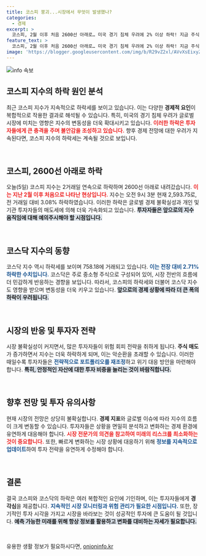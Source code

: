```yaml
---
title: 코스피 붕괴...시장에서 무엇이 발생했나?
categories:
  - 경제
excerpt: >
  코스피, 2월 이후 처음 2600선 아래로… 미국 경기 침체 우려에 2% 이상 하락! 지금 주식시장에서 무슨 일이 일어나고 있을까요? 클릭해서 그 진실을 확인하세요!
feature_text: >
  코스피, 2월 이후 처음 2600선 아래로… 미국 경기 침체 우려에 2% 이상 하락! 지금 주식시장에서 무슨 일이 일어나고 있을까요? 클릭해서 그 진실을 확인하세요!
image: 'https://blogger.googleusercontent.com/img/b/R29vZ2xl/AVvXsEixyZcFfHzMRdzZMjFBmAUKJYCLCGyLL1o632UiGVXcaFdKo_bkvkuCioo0uUKlGfBVcT3P84aROyZIXSBEx3Aw5nCQ3pTgDom1WDC4m8eifvWiAmWEEVb4x6G_l8C0QH225ldMjyaFvpxGEBGNO37VmDTDMHGhJPq73UglMfDca1-0aw/s1600/blogspot.png'
---
```


<p><img src="https://blogger.googleusercontent.com/img/b/R29vZ2xl/AVvXsEixyZcFfHzMRdzZMjFBmAUKJYCLCGyLL1o632UiGVXcaFdKo_bkvkuCioo0uUKlGfBVcT3P84aROyZIXSBEx3Aw5nCQ3pTgDom1WDC4m8eifvWiAmWEEVb4x6G_l8C0QH225ldMjyaFvpxGEBGNO37VmDTDMHGhJPq73UglMfDca1-0aw/s1600/blogspot.png" alt="info 속보" /></p>

<h2 data-ke-size="size26">코스피 지수의 하락 원인 분석</h2>

<p data-ke-size="size16">최근 코스피 지수가 지속적으로 하락세를 보이고 있습니다. 이는 다양한 <b>경제적 요인</b>이 복합적으로 작용한 결과로 해석될 수 있습니다. 특히, 미국의 경기 침체 우려가 글로벌 시장에 미치는 영향은 지수의 변동성을 더욱 확대시키고 있습니다. <b><span style="color: #ee2323;">이러한 하락은 투자자들에게 큰 충격을 주며 불안감을 조성하고 있습니다.</span></b> 향후 경제 전망에 대한 우려가 지속된다면, 코스피 지수의 하락세는 계속될 것으로 보입니다.</p>

<p data-ke-size="size16">&nbsp;</p>

<h2 data-ke-size="size26">코스피, 2600선 아래로 하락</h2>

<p data-ke-size="size16">오늘(5일) 코스피 지수는 2거래일 연속으로 하락하며 2600선 아래로 내려갔습니다. <b><span style="color: #ee2323;">이는 지난 2월 이후 처음으로 나타난 현상입니다.</span></b> 지수는 오전 9시 3분 현재 2,593.75로, 전 거래일 대비 3.08% 하락하였습니다. 이러한 하락은 글로벌 경제 불확실성과 개인 및 기관 투자자들의 매도세에 의해 더욱 가속화되고 있습니다. <b><span style="background-color: #21538527;">투자자들은 앞으로의 지수 움직임에 대해 예의주시해야 할 시점입니다.</span></b></p>

<p data-ke-size="size16">&nbsp;</p>

<h2 data-ke-size="size26">코스닥 지수의 동향</h2>

<p data-ke-size="size16">코스닥 지수 역시 하락세를 보이며 758.18에 거래되고 있습니다. <b><span style="color: #1a5490;">이는 전장 대비 2.71% 하락한 수치입니다.</span></b> 코스닥은 주로 중소형 주식으로 구성되어 있어, 시장 전반의 흐름에 더 민감하게 반응하는 경향을 보입니다. 따라서, 코스피의 하락세와 더불어 코스닥 지수도 영향을 받으며 변동성을 더욱 키우고 있습니다. <b><span style="background-color: #21538527;">앞으로의 경제 상황에 따라 더 큰 폭의 하락이 우려됩니다.</span></b></p>

<p data-ke-size="size16">&nbsp;</p>

<h2 data-ke-size="size26">시장의 반응 및 투자자 전략</h2>

<p data-ke-size="size16">시장 불확실성이 커지면서, 많은 투자자들이 위험 회피 전략을 취하게 됩니다. <b>주식 매도</b>가 증가하면서 지수는 더욱 하락하게 되며, 이는 악순환을 초래할 수 있습니다. 이러한 때일수록 투자자들은 <b><span style="color: #1a5490;">전략적으로 포트폴리오를 재조정</span></b>하고 위기 대응 방안을 마련해야 합니다. <b><span style="background-color: #21538527;">특히, 안정적인 자산에 대한 투자 비중을 늘리는 것이 바람직합니다.</span></b></p>

<p data-ke-size="size16">&nbsp;</p>

<h2 data-ke-size="size26">향후 전망 및 투자 유의사항</h2>

<p data-ke-size="size16">현재 시장의 전망은 상당히 불확실합니다. <b>경제 지표</b>와 글로벌 이슈에 따라 지수의 흐름이 크게 변동할 수 있습니다. 투자자들은 상황을 면밀히 분석하고 변화하는 경제 환경에 유연하게 대응해야 합니다. <b><span style="color: #ee2323;">시장 전문가의 의견을 참고하여 미래의 리스크를 최소화하는 것이 중요합니다.</span></b> 또한, 빠르게 변화하는 시장 상황에 대응하기 위해 <b><span style="color: #1a5490;">정보를 지속적으로 업데이트</span></b>하여 투자 전략을 유연하게 수정해야 합니다.</p>

<p data-ke-size="size16">&nbsp;</p>

<h2 data-ke-size="size26">결론</h2>

<p data-ke-size="size16">결국 코스피와 코스닥의 하락은 여러 복합적인 요인에 기인하며, 이는 투자자들에게 <b>경각심</b>을 제공합니다. <b><span style="color: #1a5490;">지속적인 시장 모니터링과 위험 관리가 필요한 시점입니다.</span></b> 또한, 장기적인 투자 시각을 가지고 시장을 바라보는 것이 성공적인 투자에 큰 도움이 될 것입니다. <b><span style="background-color: #21538527;">예측 가능한 미래를 위해 항상 정보를 활용하고 변화를 대비하는 자세가 필요합니다.</span></b></p> 

<p data-ke-size="size16">&nbsp;</p>
유용한 생활 정보가 필요하시다면, <a href="https://onioninfo.kr" rel="dofollow">onioninfo.kr</a>


